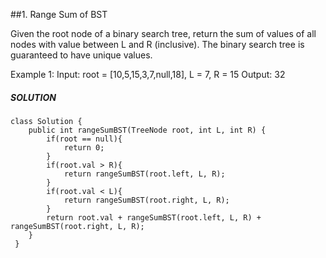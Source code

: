 ##1. Range Sum of BST

Given the root node of a binary search tree, return the sum of values of all nodes with value between L and R (inclusive).
The binary search tree is guaranteed to have unique values.

Example 1:
Input: root = [10,5,15,3,7,null,18], L = 7, R = 15
Output: 32

##### SOLUTION

	class Solution {
	    public int rangeSumBST(TreeNode root, int L, int R) {
	        if(root == null){
	            return 0;
	        }  
	        if(root.val > R){
	            return rangeSumBST(root.left, L, R);
	        }
	        if(root.val < L){
	            return rangeSumBST(root.right, L, R);
	        }
	        return root.val + rangeSumBST(root.left, L, R) + rangeSumBST(root.right, L, R);
	    }
	 }

